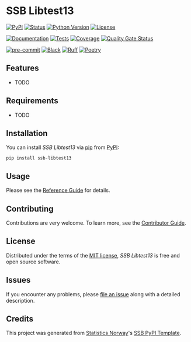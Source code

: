 # SSB Libtest13

[![PyPI](https://img.shields.io/pypi/v/ssb-libtest13.svg)][pypi status]
[![Status](https://img.shields.io/pypi/status/ssb-libtest13.svg)][pypi status]
[![Python Version](https://img.shields.io/pypi/pyversions/ssb-libtest13)][pypi status]
[![License](https://img.shields.io/pypi/l/ssb-libtest13)][license]

[![Documentation](https://github.com/statisticsnorway/ssb-libtest13/actions/workflows/docs.yml/badge.svg)][documentation]
[![Tests](https://github.com/statisticsnorway/ssb-libtest13/actions/workflows/tests.yml/badge.svg)][tests]
[![Coverage](https://sonarcloud.io/api/project_badges/measure?project=statisticsnorway_ssb-libtest13&metric=coverage)][sonarcov]
[![Quality Gate Status](https://sonarcloud.io/api/project_badges/measure?project=statisticsnorway_ssb-libtest13&metric=alert_status)][sonarquality]

[![pre-commit](https://img.shields.io/badge/pre--commit-enabled-brightgreen?logo=pre-commit&logoColor=white)][pre-commit]
[![Black](https://img.shields.io/badge/code%20style-black-000000.svg)][black]
[![Ruff](https://img.shields.io/endpoint?url=https://raw.githubusercontent.com/astral-sh/ruff/main/assets/badge/v2.json)](https://github.com/astral-sh/ruff)
[![Poetry](https://img.shields.io/endpoint?url=https://python-poetry.org/badge/v0.json)][poetry]

[pypi status]: https://pypi.org/project/ssb-libtest13/
[documentation]: https://statisticsnorway.github.io/ssb-libtest13
[tests]: https://github.com/statisticsnorway/ssb-libtest13/actions?workflow=Tests

[sonarcov]: https://sonarcloud.io/summary/overall?id=statisticsnorway_ssb-libtest13
[sonarquality]: https://sonarcloud.io/summary/overall?id=statisticsnorway_ssb-libtest13
[pre-commit]: https://github.com/pre-commit/pre-commit
[black]: https://github.com/psf/black
[poetry]: https://python-poetry.org/

## Features

- TODO

## Requirements

- TODO

## Installation

You can install _SSB Libtest13_ via [pip] from [PyPI]:

```console
pip install ssb-libtest13
```

## Usage

Please see the [Reference Guide] for details.

## Contributing

Contributions are very welcome.
To learn more, see the [Contributor Guide].

## License

Distributed under the terms of the [MIT license][license],
_SSB Libtest13_ is free and open source software.

## Issues

If you encounter any problems,
please [file an issue] along with a detailed description.

## Credits

This project was generated from [Statistics Norway]'s [SSB PyPI Template].

[statistics norway]: https://www.ssb.no/en
[pypi]: https://pypi.org/
[ssb pypi template]: https://github.com/statisticsnorway/ssb-pypitemplate
[file an issue]: https://github.com/statisticsnorway/ssb-libtest13/issues
[pip]: https://pip.pypa.io/

<!-- github-only -->

[license]: https://github.com/statisticsnorway/ssb-libtest13/blob/main/LICENSE
[contributor guide]: https://github.com/statisticsnorway/ssb-libtest13/blob/main/CONTRIBUTING.md
[reference guide]: https://statisticsnorway.github.io/ssb-libtest13/reference.html
